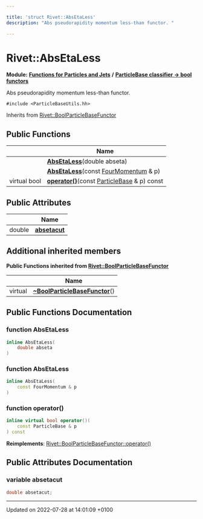 ```yaml
---

title: 'struct Rivet::AbsEtaLess'
description: "Abs pseudorapidity momentum less-than functor. "

---
```


# Rivet::AbsEtaLess

**Module:** **[Functions for Particles and Jets](http://example.org/modules/group__particlebaseutils/)** **/** **[ParticleBase classifier -> bool functors](http://example.org/modules/group__particlebasetutils__pb2bool/)**



Abs pseudorapidity momentum less-than functor. 


`#include <ParticleBaseUtils.hh>`

Inherits from [Rivet::BoolParticleBaseFunctor](http://example.org/classes/structrivet_1_1boolparticlebasefunctor/)

## Public Functions

|                | Name           |
| -------------- | -------------- |
| | **[AbsEtaLess](http://example.org/modules/group__particlebaseutils/#function-absetaless)**(double abseta) |
| | **[AbsEtaLess](http://example.org/modules/group__particlebaseutils/#function-absetaless)**(const <a href="http://example.org/classes/classrivet_1_1fourmomentum/">FourMomentum</a> & p) |
| virtual bool | **[operator()](http://example.org/modules/group__particlebaseutils/#function-operator())**(const <a href="http://example.org/classes/classrivet_1_1particlebase/">ParticleBase</a> & p) const |

## Public Attributes

|                | Name           |
| -------------- | -------------- |
| double | **[absetacut](http://example.org/modules/group__particlebaseutils/#variable-absetacut)**  |

## Additional inherited members

**Public Functions inherited from [Rivet::BoolParticleBaseFunctor](http://example.org/classes/structrivet_1_1boolparticlebasefunctor/)**

|                | Name           |
| -------------- | -------------- |
| virtual | **[~BoolParticleBaseFunctor](http://example.org/modules/group__particlebaseutils/#function-~boolparticlebasefunctor)**() |


## Public Functions Documentation

### function AbsEtaLess

```cpp
inline AbsEtaLess(
    double abseta
)
```


### function AbsEtaLess

```cpp
inline AbsEtaLess(
    const FourMomentum & p
)
```


### function operator()

```cpp
inline virtual bool operator()(
    const ParticleBase & p
) const
```


**Reimplements**: [Rivet::BoolParticleBaseFunctor::operator()](http://example.org/modules/group__particlebaseutils/#function-operator())


## Public Attributes Documentation

### variable absetacut

```cpp
double absetacut;
```


-------------------------------

Updated on 2022-07-28 at 14:01:09 +0100
